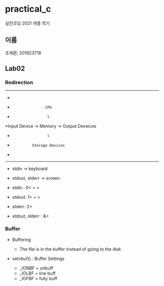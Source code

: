 # practical_c

실전코딩 2021 여름 학기

## 이름

조재환, 201923718

## Lab02

### Redirection
---
*
*					 CPU
*					  l
*Input Device	->	Memory	->	Output Deveices
*		        	  l
*			   Storage Devices
*
---
* stdin -> keyboard
* stdout, stderr -> screen

* stdin	: 0< = <
* stdout: 1> = >
* stderr: 2>
* stdout, stderr : &>

### Buffer
* Buffering
	* The file is in the buffer instead of going to the disk

* setvbuf() : Buffer Settings	
	* _IONBF = unbuff
	* _IOLBF = line buff
	* _IOFBF = fully buff
